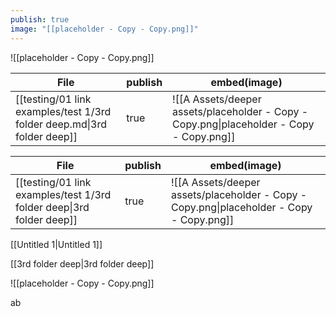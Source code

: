 ```yaml
---
publish: true
image: "[[placeholder - Copy - Copy.png]]"
---
```


![[placeholder - Copy - Copy.png]]


| File                                                                    | publish | embed(image)                                                                             |
| ----------------------------------------------------------------------- | ------- | ---------------------------------------------------------------------------------------- |
| [[testing/01 link examples/test 1/3rd folder deep.md\|3rd folder deep]] | true    | ![[A Assets/deeper assets/placeholder - Copy - Copy.png\|placeholder - Copy - Copy.png]] |



| File                                                                 | publish | embed(image)                                                                             |
| -------------------------------------------------------------------- | ------- | ---------------------------------------------------------------------------------------- |
| [[testing/01 link examples/test 1/3rd folder deep\|3rd folder deep]] | true    | ![[A Assets/deeper assets/placeholder - Copy - Copy.png\|placeholder - Copy - Copy.png]] |

[[Untitled 1|Untitled 1]] 

[[3rd folder deep|3rd folder deep]]

![[placeholder - Copy - Copy.png]]


ab

